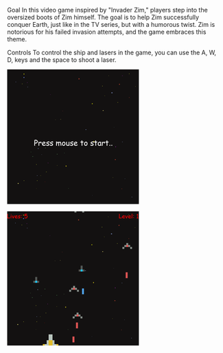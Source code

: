 
Goal
In this video game inspired by "Invader Zim," players step into the oversized boots of Zim himself. The goal is to help Zim successfully conquer Earth, just like in the TV series, but with a humorous twist. Zim is notorious for his failed invasion attempts, and the game embraces this theme.

Controls
To control the ship and lasers in the game, you can use the A, W, D, keys and the space to shoot a laser.

![Menu screen](https://raw.githubusercontent.com/CyrusRel/Invader-Zim/main/game%20screenshots/Start.png)

![Game play](https://raw.githubusercontent.com/CyrusRel/Invader-Zim/main/game%20screenshots/playing.png)
